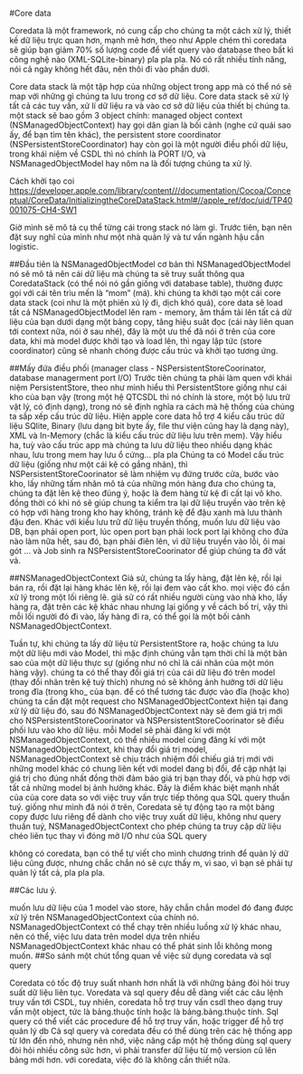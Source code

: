 #Core data

Coredata là một framework, nó cung cấp cho chúng ta một cách xử lý, thiết kế dữ liệu trực quan hơn, mạnh mẽ hơn, theo như Apple chém thì coredata sẽ giúp bạn giảm 70% số lượng code để viết query vào database theo bất kì công nghệ nào (XML-SQLite-binary) pla pla pla. Nó có rất nhiều tính năng, nói cả ngày không hết đâu, nên thôi đi vào phần dưới.

Core data stack là một tập hợp của những object trong app mà có thể nó sẽ map với những gì chúng ta lưu trong cơ sở dữ liệu. Core data stack sẽ xử lý tất cả các tuy vấn, xử lí dữ liệu ra và vào cơ sở dữ liệu của thiết bị chúng ta. một stack sẽ bao gồm 3 object chính: managed object context (NSManagedObjectContext) hay gọi dân gian là bối cảnh (nghe cứ quái sao ấy, để bạn tìm tên khác), the persistent store coordinator (NSPersistentStoreCoordinator) hay còn gọi là một người điều phối dữ liệu, trong khái niệm về CSDL thì nó chính là PORT I/O, và NSManagedObjectModel hay nôm na là đối tượng chúng ta xử lý.

Cách khởi tạo coi https://developer.apple.com/library/content///documentation/Cocoa/Conceptual/CoreData/InitializingtheCoreDataStack.html#//apple_ref/doc/uid/TP40001075-CH4-SW1

Giờ mình sẽ mô tả cụ thể từng cái trong stack nó làm gì. Trước tiên, bạn nên đặt suy nghĩ của mình như một nhà quản lý và tư vấn ngành hậu cần logistic.

##Đầu tiên là NSManagedObjectModel cơ bản thì NSManagedObjectModel nó sẽ mô tả nên cái dữ liệu mà chúng ta sẽ truy suất thông qua CoredataStack (có thể nói nó gần giống với database table), thường được gọi với cái tên trìu mến là “mom” (má). khi chúng ta khởi tạo một cái core data stack (coi như là một phiên xủ lý đi, dịch khó quá), core data sẽ load tất cả NSManagedObjectModel lên ram - memory, âm thầm tải lên tất cả dữ liệu của bạn dưới dạng một bảng copy, tăng hiệu suât đọc (cái này liên quan tới context nữa, nói ở sau nhé), đây là một ưu thế đã nói ở trên của core data, khi mà model được khởi tạo và load lên, thì ngay lập tức (store coordinator) cũng sẽ nhanh chóng được cấu trúc và khởi tạo tương ứng.

##Mấy đứa điều phối (manager class - NSPersistentStoreCoorinator, database managerment port I/O) Trước tiên chúng ta phải làm quen với khái niệm PersistentStore, theo như mình hiểu thì PersistentStore giống như cái kho của bạn vậy (trong một hệ QTCSDL thì nó chính là store, một bộ lưu trữ vật lý, có định dạng), trong nó sẽ định nghĩa ra cách mà hệ thống của chúng ta sắp xếp cấu trúc dữ liệu. Hiện apple core data hỗ trợ 4 kiểu cấu trúc dữ liệu SQlite, Binary (lưu dạng bit byte ấy, file thư viện cũng hay là dạng này), XML và In-Memory (chắc là kiểu cấu trúc dữ liệu lưu trên mem). Vậy hiểu ha, tuỳ vào cấu trúc app mà chúng ta lưu dữ liệu theo nhiều dạng khác nhau, lưu trong mem hay lưu ổ cứng… pla pla Chúng ta có Model cấu trúc dữ liệu (giống như một cái kệ có gắng nhãn), thì NSPersistentStoreCoorinator sẽ làm nhiệm vụ đứng trước cửa, bước vào kho, lấy những tấm nhãn mô tả của những món hàng đưa cho chúng ta, chúng ta đặt lên kệ theo đúng ý, hoặc là đem hàng từ kệ đi cất lại vô kho. đồng thời có khi nó sẽ giúp chung ta kiểm tra lại dữ liệu truyền vào trên kệ có hợp với hàng trong kho hay không, tránh kệ để đậu xanh mà lưu thành đậu đen. Khác với kiểu lưu trữ dữ liệu truyền thống, muốn lưu dữ liệu vào DB, bạn phải open port, lúc open port bạn phải lock port lại không cho đứa nào làm nữa hết, sau đó, bạn phải điên lên, vì dữ liệu truyền vào lỗi, ôi mai gót … và Job sinh ra NSPersistentStoreCoorinator để giúp chúng ta đỡ vất vả.

##NSManagedObjectContext Giả sử, chúng ta lấy hàng, đặt lên kệ, rồi lại bán ra, rồi đặt lại hàng khác lên kệ, rồi lại đem vào cất kho. mọi việc đó cần xử lý trong một lối riêng lẽ. giả sử có rất nhiều người cùng vào nhà kho, lấy hàng ra, đặt trên các kệ khác nhau nhưng lại giống y về cách bố trí, vậy thì mỗi lối người đó đi vào, lấy hàng đi ra, có thể gọi là một bối cảnh NSManagedObjectContext.

Tuần tự, khi chúng ta lấy dữ liệu từ PersistentStore ra, hoặc chúng ta lưu một dữ liệu mới vào Model, thì mặc định chúng vẫn tạm thời chỉ là một bản sao của một dữ liệu thực sự (giống như nó chỉ là cái nhãn của một món hàng vậy). chúng ta có thể thay đổi giá trị của cái dữ liệu đó trên model (thay đổi nhãn trên kệ tuỳ thích) nhưng nó sẽ không ảnh hưởng tới dữ liệu trong đĩa (trong kho_ của bạn. để có thể tương tác được vào đĩa (hoặc kho) chúng ta cần đặt một request cho NSManagedObjectContext hiện tại đang xử lý dữ liệu đó, sau đó NSManagedObjectContext này sẽ đem giá trị mới cho NSPersistentStoreCoorinator và NSPersistentStoreCoorinator sẽ điều phối lưu vào kho dữ liệu. mỗi Model sẽ phải đăng kí với một NSManagedObjectContext, có thể nhiều model cùng đăng kí với một NSManagedObjectContext, khi thay đổi giá trị model, NSManagedObjectContext sẽ chịu trách nhiệm đối chiếu giá trị mới với những model khác có chung liên kết với model đang bị đổi, để cập nhật lại giá trị cho đúng nhất đồng thời đảm bảo giá trị bạn thay đổi, và phù hợp với tất cả những model bị ảnh hưởng khác. Đây là điểm khác biệt mạnh nhất của của core data so với việc truy vấn trực tiếp thông qua SQL query thuần tuý. giống như mình đã nói ở trên, Coredata sẽ tự động tạo ra một bảng copy được lưu riêng để dành cho việc truy xuất dữ liệu, không như query thuần tuý, NSManagedObjectContext cho phép chúng ta truy cập dữ liệu chéo liên tục thay vì đóng mở I/O như của SQL query

không có coredata, bạn có thể tự viết cho mình chương trình để quản lý dữ liệu cũng được, nhưng chắc chắn nó sẽ cực thấy m, vì sao, vì bạn sẽ phải tự quản lý tất cả, pla pla pla.

##Các lưu ý.

muốn lưu dữ liệu của 1 model vào store, hãy chắn chắn model đó đang được xử lý trên NSManagedObjectContext của chính nó.
NSManagedObjectContext có thể chạy trên nhiều luồng xử lý khác nhau, nên có thể, việc lưu data trên model dựa trên nhiều NSManagedObjectContext khác nhau có thể phát sinh lỗi không mong muốn.
##So sánh một chút tổng quan về việc sử dụng coredata và sql query

Coredata có tốc độ truy suất nhanh hơn nhất là với những bảng đòi hỏi truy suất dữ liệu liên tục.
Voredata và sql query đều dễ dàng viết các câu lệnh truy vấn tới CSDL, tuy nhiên, coredata hỗ trợ truy vấn csdl theo dạng truy vấn một object, tức là bảng.thuộc tính hoặc là bảng.bảng.thuộc tính.
Sql query có thể viết các procedure để hỗ trợ truy vấn, hoặc trigger để hỗ trợ quản lý db
Cả sql query và coredata đều có thể dùng trên các hệ thống app từ lớn đến nhỏ, nhưng nên nhớ, việc nâng cấp một hệ thống dùng sql query đòi hỏi nhiều công sức hơn, vì phải transfer dữ liệu từ mộ version cũ lên bảng mới hơn. với coredata, việc đó là không cần thiết nữa.
